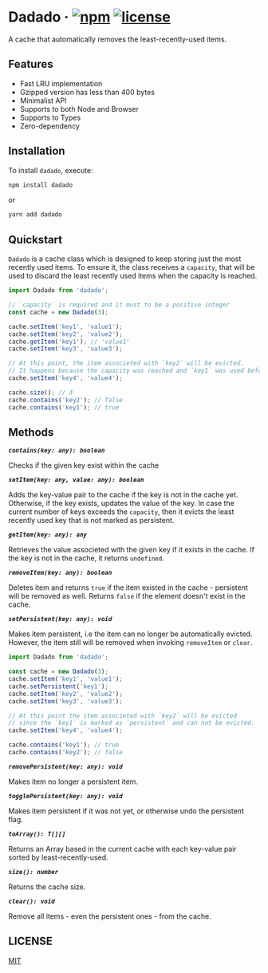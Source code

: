 # Dadado &middot; [![npm](https://img.shields.io/npm/v/dadado.svg?style=flat)](https://www.npmjs.com/package/dadado) [![license](https://badgen.now.sh/badge/license/MIT)](./LICENSE)

A cache that automatically removes the least-recently-used items.

## Features

- Fast LRU implementation
- Gzipped version has less than 400 bytes
- Minimalist API
- Supports to both Node and Browser
- Supports to Types
- Zero-dependency

## Installation

To install `dadado`, execute:

```sh
npm install dadado
```

or

```sh
yarn add dadado
```

## Quickstart

`Dadado` is a cache class which is designed to keep storing just the most recently used items.
To ensure it, the class receives a `capacity`, that will be used to discard the least recently used items when the capacity is reached.

```js
import Dadado from 'dadado';

// `capacity` is required and it must to be a positive integer
const cache = new Dadado(3);

cache.setItem('key1', 'value1');
cache.setItem('key2', 'value2');
cache.getItem('key1'); // 'value1'
cache.setItem('key3', 'value3');

// At this point, the item associeted with `key2` will be evicted.
// It happens because the capacity was reached and `key1` was used before `key2`.
cache.setItem('key4', 'value4');

cache.size(); // 3
cache.contains('key2'); // false
cache.contains('key1'); // true
```

## Methods

***`contains(key: any): boolean`***

Checks if the given key exist within the cache

***`setItem(key: any, value: any): boolean`***

Adds the key-value pair to the cache if the key is not in the cache yet.
Otherwise, if the key exists, updates the value of the key.
In case the current number of keys exceeds the `capacity`, then it evicts the least recently used key that is not marked as persistent.

***`getItem(key: any): any`***

Retrieves the value associeted with the given key if it exists in the cache.
If the key is not in the cache, it returns `undefined`.

***`removeItem(key: any): boolean`***

Deletes item and returns `true` if the item existed in the cache - persistent will be removed as well.
Returns `false` if the element doesn't exist in the cache.

***`setPersistent(key: any): void`***

Makes item persistent, i.e the item can no longer be automatically evicted.
However, the item still will be removed when invoking `removeItem` or `clear`.

```js
import Dadado from 'dadado';

const cache = new Dadado(3);
cache.setItem('key1', 'value1');
cache.setPersistent('key1');
cache.setItem('key2', 'value2');
cache.setItem('key3', 'value3');

// At this point the item associeted with `key2` will be evicted
// since the `key1` is marked as `persistent` and can not be evicted.
cache.setItem('key4', 'value4');

cache.contains('key1'); // true
cache.contains('key2'); // false
```

***`removePersistent(key: any): void`***

Makes item no longer a persistent item.

***`togglePersistent(key: any): void`***

Makes item persistent if it was not yet, or otherwise undo the persistent flag.

***`toArray(): T[][]`***

Returns an Array based in the current cache with each key-value pair sorted by least-recently-used.

***`size(): number`***

Returns the cache size.

***`clear(): void`***

Remove all items - even the persistent ones - from the cache.

## LICENSE

[MIT](./LICENSE)

